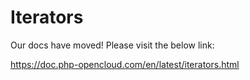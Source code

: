 # Iterators

Our docs have moved! Please visit the below link:

https://doc.php-opencloud.com/en/latest/iterators.html
